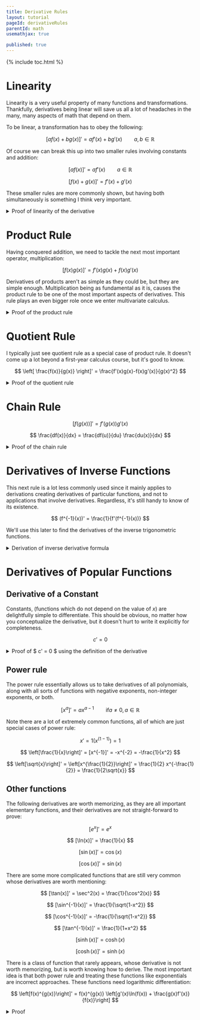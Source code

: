 ```yaml
---
title: Derivative Rules
layout: tutorial
pageId: derivativeRules
parentId: math
usemathjax: true

published: true
---
```


{% include toc.html %}

# Linearity

Linearity is a very useful property of many functions and transformations. Thankfully, derivatives being linear will save us all a lot of headaches in the many, many aspects of math that depend on them.

To be linear, a transformation has to obey the following:

$$ \left[ af(x)+bg(x) \right]' = af'(x)+bg'(x) \qquad a,b \in \mathbb{R} $$

Of course we can break this up into two smaller rules involving constants and addition:

$$ [af(x)]' = af'(x) \qquad a \in \mathbb{R} $$

$$ [f(x) + g(x)]' = f'(x)+g'(x) $$

These smaller rules are more commonly shown, but having both simultaneously is something I think very important.

<details class="exampleBox">
<summary>
Proof of linearity of the derivative
</summary>
<hr>

As always, it's good to start with the derivative definition:

$$ \frac{df(x)}{dx} = \lim_{h \to 0} \frac{f(x+h)-f(x)}{h} $$

Now let's plug in our linear set-up and hope it works out the way we'd like:

$$ f(x) = ac(x)+bd(x) $$

$$ \begin{align} \frac{df(x)}{dx} &= \lim_{h \to 0} \frac{[ac(x+h)+bd(x+h)]-[ac(x)-bd(x)]}{h} \\ &= \lim_{h \to 0} \frac{a[c(x+h)-c(x)]+b[d(x+h)-d(x)]}{h} \\ &= a \lim_{h \to 0} \frac{c(x+h)-c(x)}{h} +b\lim_{h \to 0}\frac{d(x+h)-d(x)}{h} \\ &= a c'(x) +b d'(x) \end{align} $$

</details>

# Product Rule

Having conquered addition, we need to tackle the next most important operator, multiplication:

$$ \left[ f(x)g(x) \right]' = f'(x)g(x)+f(x)g'(x) $$

Derivatives of products aren't as simple as they could be, but they are simple enough. Multiplication being as fundamental as it is, causes the product rule to be one of the most important aspects of derivatives. This rule plays an even bigger role once we enter multivariate calculus.

<details class="exampleBox">
<summary>
Proof of the product rule
</summary>
<hr>

As always, it's good to start with the derivative definition:

$$ \frac{df(x)}{dx} = \lim_{h \to 0} \frac{f(x+h)-f(x)}{h} $$

Now let's plug in our product set-up and hope it works out the way we'd like:

$$ f(x) = a(x)b(x) $$

$$ \begin{align} \frac{df(x)}{dx} &= \lim_{h \to 0} \frac{a(x+h)b(x+h)-a(x)b(x)}{h} \\ &= \lim_{h \to 0} \frac{a(x+h)b(x+h)+[a(x+h)b(x)-a(x+h)b(x)]-a(x)b(x)}{h} \\ &= \lim_{h \to 0} \frac{a(x+h)[b(x+h)-b(x)]+b(x)[a(x+h)-a(x)]}{h} \\ &= \lim_{h \to 0}a(x+h) \lim_{h \to 0}\frac{b(x+h)-b(x)}{h}+b(x)\lim_{h \to 0}\frac{a(x+h)-a(x)}{h} \\ &= a(x)b'(x)+b(x)a'(x) \end{align} $$

</details>

# Quotient Rule

I typically just see quotient rule as a special case of product rule. It doesn't come up a lot beyond a first-year calculus course, but it's good to know.

$$ \left[ \frac{f(x)}{g(x)} \right]' = \frac{f'(x)g(x)-f(x)g'(x)}{g(x)^2} $$

<details class="exampleBox">
<summary>
Proof of the quotient rule
</summary>
<hr>
We'll use the power rule, chain rule, and the product rule to help us prove the quotient rule. Don't worry, we won't need this rule to prove the power,  chain, or product rules, so we won't enter any circular definitions!

$$ f(x) = \frac{g(x)}{h(x)} = g(x)h^{-1}(x)$$

$$ \begin{align} \frac{df(x)}{dx} &= g'(x)h^{-1}(x) + (h^{-1}(x))'g(x) \\ &= g'(x)h^{-1}(x) - h^{-2}(x)h'(x)g(x) \\ &= h^{-2}(g'(x)h(x) - h'(x)g(x)) \\ &= \frac{g'(x)h(x) - h'(x)g(x)}{h^2(x)} \end{align} $$

Having the memory of a goldfish, I spent years not having this formula memorized and re-deriving it every time. Thankfully it's a really simple one to put together.
</details>

# Chain Rule

$$ \left[ f(g(x)) \right]' = f'(g(x))g'(x) $$

$$ \frac{df(x)}{dx} = \frac{df(u)}{du} \frac{du(x)}{dx} $$

<details class="exampleBox">
<summary>
Proof of the chain rule
</summary>
<hr>

As always, it's good to start with the derivative definition:

$$ \frac{df(x)}{dx} = \lim_{h \to 0} \frac{f(x+h)-f(x)}{h} $$

Now let's plug in our function. Let's first show a proof that works if and only if $g'(x) \neq 0$:

$$ f(x) = f(g(x)) $$

$$ \begin{align} \frac{df(x)}{dx} &= \lim_{h \to 0} \frac{f(g(x+h))-f(g(x))}{h} \\ &= \lim_{h \to 0} \frac{f(g(x+h))-f(g(x))}{h}\frac{g(x+h)-g(x)}{g(x+h)-g(x)} \end{align} $$

Adding this new factor only works when we don't have a division by zero. It's easy to see that requirement is fulfilled so long as the derivative $g'(x)$ is non-zero at $x$. We'll discuss the implications of this and the zero-derivative case later.

$$ \begin{align} &= \lim_{h \to 0} \frac{f(g(x+h))-f(g(x))}{g(x+h)-g(x)}\lim_{h \to 0}\frac{g(x+h)-g(x)}{h} \\ &= \lim_{h \to 0} \frac{f(g(x+h))-f(g(x))}{g(x+h)-g(x)}\lim_{h \to 0}\frac{g(x+h)-g(x)}{h} \\ &= \lim_{h \to 0} \frac{f(g(x+h))-f(g(x))}{g(x+h)-g(x)} \frac{dg(x)}{dx} \end{align} $$

Now our first factor looks close to what we want, but the current form makes the connection a bit obscured. Let's make some substitutions to better show the proof:

$$ g_1 = g(x) \qquad g_2 = g(x+h) $$

$$ h \to 0 \Rightarrow g_2 \to g_1 $$

$$ \lim_{h \to 0} \frac{f(g(x+h))-f(g(x))}{g(x+h)-g(x)} = \lim_{g2 \to g1} \frac{f(g_2)-f(g_1)}{g_2-g_1} $$

This should look pretty familiar, it's a step from when we first derived the derivative! Recall that we made the following reparameterization and arrived with our familiar derivative, except we should probably use a different letter than $h$ since we've already used it in this proof:

$$ g = g_1 \qquad H = g_2-g_1 $$

$$ \begin{align} \lim_{g2 \to g1} \frac{f(g_2)-f(g_1)}{g_2-g_1} &= \lim_{H \to 0} \frac{f(g+H)-f(g)}{H} \\ &= \frac{df(g)}{dg} \end{align}$$

Putting it together, we obtain the proof we're looking for:

$$ \begin{align} \frac{df(g(x))}{dx} &=\lim_{h \to 0} \frac{f(g(x+h))-f(g(x))}{g(x+h)-g(x)} g'(x) \\ &= \frac{df(g)}{dg} \frac{dg(x)}{dx} \end{align} $$

Great! Now we just need to deal with the case that $g(x+h)=g(x)$. This is pretty straight forward to do unthinkingly, but it helps a lot to see that $g(x)$ is essentially a constant function, at least locally. It should be easy to see that $\frac{dg}{dx}=0$ as well.

$$ \begin{align} \frac{df(x)}{dx} &= \lim_{h \to 0} \frac{f(g(x+h))-f(g(x))}{h} \\ &= \lim_{h \to 0} \frac{0}{h} \\ &= 0 \\ &= \frac{df(g)}{dg} \frac{dg(x)}{dx} \end{align} $$

Now we've shown all cases lead to the same result!

</details>

# Derivatives of Inverse Functions

This next rule is a lot less commonly used since it mainly applies to derivations creating derivatives of particular functions, and not to applications that involve derivatives. Regardless, it's still handy to know of its existence.

$$ (f^{-1}(x))' = \frac{1}{f'(f^{-1}(x))} $$

We'll use this later to find the derivatives of the inverse trigonometric functions.

<details class="exampleBox">
<summary>
Derivation of inverse derivative formula
</summary>
<hr>
We won't need to go back to the definition of the derivative for this one, instead we mainly need chain rule. The proof is very straight forward, write $x$ in terms of $y$ to remove the inverse function, differentiate, and solve for $y'$.

$$ y = f^{-1}(x) $$

$$ x = f(y) $$

$$ \frac{d}{dx} x = \frac{d}{dx} f(y) $$

$$ 1 = f'(y)y' $$

$$ y' = \frac{1}{f'(y)} $$

$$ (f^{-1}(x))' = \frac{1}{f'(f^{-1}(x))} $$

This derivation is simple enough that the derivation might be easier to remember than the formula!

</details>

# Derivatives of Popular Functions

## Derivative of a Constant

Constants, (functions which do not depend on the value of $x$) are delightfully simple to differentiate. This should be obvious, no matter how you conceptualize the derivative, but it doesn't hurt to write it explicitly for completeness.

$$ c' = 0 $$

<details class="exampleBox">
<summary>
Proof of $ c' = 0 $ using the definition of the derivative
</summary>
<hr>

The definition of the derivative looks like the following:

$$ \frac{df(x)}{dx} = \lim_{h \to 0} \frac{f(x+h)-f(x)}{h} $$

In this case, the function $f(x)$ is simple:

$$ f(x) = c $$

Now let's continue the proof:

$$ \begin{align} \frac{dc}{dx} &= \lim_{h \to 0} \frac{c-c}{h} \\ &= \lim_{h \to 0} \frac{0}{h} \end{align} $$

This is an interesting limit. At $h=0$, we obtain the $\frac{0}{0}$ indeterminate form, and there is no clear way to simplify this. However, let's think about what is happening in the neighbourhood of $h=0$. Clearly, this function evaluates to zero all throughout the region, with the only exception being at $h=0$. If we remember our $\delta-\epsilon$ definition of the limit, or even just the general properties of limits, we recall that the behaviour in the neighbourhood around $h=0$ is all that matters, and therefore we can confidently state the following:

$$ \begin{align} \frac{dc}{dx} &= \lim_{h \to 0} \frac{0}{h} \\ &= 0 \end{align} $$

</details>

## Power rule

The power rule essentially allows us to take derivatives of all polynomials, along with all sorts of functions with negative exponents, non-integer exponents, or both.

$$ \left[ x^a \right]' = ax^{a-1} \qquad \text{if} a\neq 0, a \in \mathbb{R} $$

Note there are a lot of extremely common functions, all of which are just special cases of power rule:

$$ x' = 1(x^(1-1)) = 1 $$

$$ \left[\frac{1}{x}\right]' = [x^{-1}]' = -x^{-2} = -\frac{1}{x^2} $$

$$ \left[\sqrt{x}\right]' = \left[x^{\frac{1}{2}}\right]' = \frac{1}{2} x^{-\frac{1}{2}} = \frac{1}{2\sqrt{x}} $$

## Other functions

The following derivatives are worth memorizing, as they are all important elementary functions, and their derivatives are not straight-forward to prove:

$$ [e^x]' = e^x $$

$$ [\ln(x)]' = \frac{1}{x} $$

$$ [\sin(x)]' = \cos(x) $$

$$ [\cos(x)]' = \sin(x) $$

There are some more complicated functions that are still very common whose derivatives are worth mentioning:

$$ [\tan(x)]' = \sec^2(x) = \frac{1}{\cos^2(x)} $$

$$ [\sin^{-1}(x)]' = \frac{1}{\sqrt{1-x^2}} $$

$$ [\cos^{-1}(x)]' = -\frac{1}{\sqrt{1-x^2}} $$

$$ [\tan^{-1}(x)]' = \frac{1}{1+x^2} $$

$$ [\sinh(x)]' = \cosh(x) $$

$$ [\cosh(x)]' = \sinh(x) $$

There is a class of function that rarely appears, whose derivative is not worth memorizing, but is worth knowing how to derive. The most important idea is that both power rule and treating these functions like exponentials are incorrect approaches. These functions need logarithmic differentiation:

$$ \left[f(x)^{g(x)}\right]' = f(x)^{g(x)} \left[g'(x)\ln(f(x)) + \frac{g(x)f'(x)}{f(x)}\right] $$

<details class="exampleBox">
<summary>
Proof
</summary>
<hr>

$$ \begin{align} y &= f(x)^{g(x)} \\ \ln(y) &= g(x)\ln(f(x)) \\ [\ln(y)]' &= [g(x)\ln(f(x))]' \\ \frac{y'}{y} &= g'(x)\ln(f(x)) + \frac{g(x)f'(x)}{f(x)} \\ y' &= f(x)^{g(x)} \left[g'(x)\ln(f(x)) + \frac{g(x)f'(x)}{f(x)}\right] \end{align} $$

</details>

